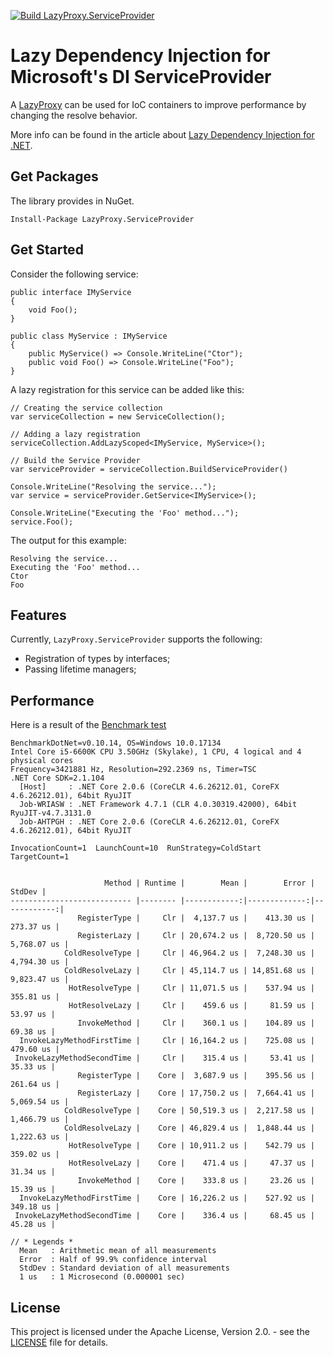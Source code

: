 [![Build LazyProxy.ServiceProvider](https://github.com/servicetitan/lazy-proxy-serviceprovider/actions/workflows/ci.yml/badge.svg)](https://github.com/servicetitan/lazy-proxy-serviceprovider/actions/workflows/ci.yml)

# Lazy Dependency Injection for Microsoft's DI ServiceProvider

A [LazyProxy](https://github.com/servicetitan/lazy-proxy) can be used for IoC containers to improve performance by changing the resolve behavior.

More info can be found in the article about [Lazy Dependency Injection for .NET](https://dev.to/hypercodeplace/lazy-dependency-injection-37en).

## Get Packages

The library provides in NuGet.

```
Install-Package LazyProxy.ServiceProvider
```

## Get Started

Consider the following service:

```CSharp
public interface IMyService
{
    void Foo();
}

public class MyService : IMyService
{
    public MyService() => Console.WriteLine("Ctor");
    public void Foo() => Console.WriteLine("Foo");
}
```

A lazy registration for this service can be added like this:

```CSharp
// Creating the service collection
var serviceCollection = new ServiceCollection();

// Adding a lazy registration
serviceCollection.AddLazyScoped<IMyService, MyService>();

// Build the Service Provider
var serviceProvider = serviceCollection.BuildServiceProvider()

Console.WriteLine("Resolving the service...");
var service = serviceProvider.GetService<IMyService>();

Console.WriteLine("Executing the 'Foo' method...");
service.Foo();
```

The output for this example:

```
Resolving the service...
Executing the 'Foo' method...
Ctor
Foo
```

## Features

Currently, `LazyProxy.ServiceProvider` supports the following:
- Registration of types by interfaces;
- Passing lifetime managers;

## Performance

Here is a result of the [Benchmark test](https://github.com/servicetitan/lazy-proxy-unity/blob/master/LazyProxy.Unity.Benchmarks/UnityExtensionBenchmark.cs)

```
BenchmarkDotNet=v0.10.14, OS=Windows 10.0.17134
Intel Core i5-6600K CPU 3.50GHz (Skylake), 1 CPU, 4 logical and 4 physical cores
Frequency=3421881 Hz, Resolution=292.2369 ns, Timer=TSC
.NET Core SDK=2.1.104
  [Host]     : .NET Core 2.0.6 (CoreCLR 4.6.26212.01, CoreFX 4.6.26212.01), 64bit RyuJIT
  Job-WRIASW : .NET Framework 4.7.1 (CLR 4.0.30319.42000), 64bit RyuJIT-v4.7.3131.0
  Job-AHTPGH : .NET Core 2.0.6 (CoreCLR 4.6.26212.01, CoreFX 4.6.26212.01), 64bit RyuJIT

InvocationCount=1  LaunchCount=10  RunStrategy=ColdStart  TargetCount=1 
  

                     Method | Runtime |        Mean |        Error |      StdDev |
--------------------------- |-------- |------------:|-------------:|------------:|
               RegisterType |     Clr |  4,137.7 us |    413.30 us |   273.37 us |
               RegisterLazy |     Clr | 20,674.2 us |  8,720.50 us | 5,768.07 us |
            ColdResolveType |     Clr | 46,964.2 us |  7,248.30 us | 4,794.30 us |
            ColdResolveLazy |     Clr | 45,114.7 us | 14,851.68 us | 9,823.47 us |
             HotResolveType |     Clr | 11,071.5 us |    537.94 us |   355.81 us |
             HotResolveLazy |     Clr |    459.6 us |     81.59 us |    53.97 us |
               InvokeMethod |     Clr |    360.1 us |    104.89 us |    69.38 us |
  InvokeLazyMethodFirstTime |     Clr | 16,164.2 us |    725.08 us |   479.60 us |
 InvokeLazyMethodSecondTime |     Clr |    315.4 us |     53.41 us |    35.33 us |
               RegisterType |    Core |  3,687.9 us |    395.56 us |   261.64 us |
               RegisterLazy |    Core | 17,750.2 us |  7,664.41 us | 5,069.54 us |
            ColdResolveType |    Core | 50,519.3 us |  2,217.58 us | 1,466.79 us |
            ColdResolveLazy |    Core | 46,829.4 us |  1,848.44 us | 1,222.63 us |
             HotResolveType |    Core | 10,911.2 us |    542.79 us |   359.02 us |
             HotResolveLazy |    Core |    471.4 us |     47.37 us |    31.34 us |
               InvokeMethod |    Core |    333.8 us |     23.26 us |    15.39 us |
  InvokeLazyMethodFirstTime |    Core | 16,226.2 us |    527.92 us |   349.18 us |
 InvokeLazyMethodSecondTime |    Core |    336.4 us |     68.45 us |    45.28 us |

// * Legends *
  Mean   : Arithmetic mean of all measurements
  Error  : Half of 99.9% confidence interval
  StdDev : Standard deviation of all measurements
  1 us   : 1 Microsecond (0.000001 sec)
```

## License

This project is licensed under the Apache License, Version 2.0. - see the [LICENSE](https://github.com/servicetitan/lazy-proxy-unity/blob/master/LICENSE) file for details.